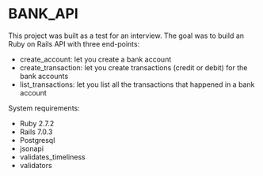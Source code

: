 # BANK_API

This project was built as a test for an interview. The goal was to build an Ruby on Rails API with three end-points:

- create_account: let you create a bank account
- create_transaction: let you create transactions (credit or debit) for the bank accounts
- list_transactions: let you list all the transactions that happened in a bank account

System requirements:

- Ruby 2.7.2
- Rails 7.0.3
- Postgresql
- jsonapi
- validates_timeliness
- validators
